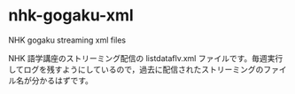 # nhk-gogaku-xml
NHK gogaku streaming xml files

NHK 語学講座のストリーミング配信の listdataflv.xml ファイルです。毎週実行してログを残すようにしているので，過去に配信されたストリーミングのファイル名が分かるはずです。

